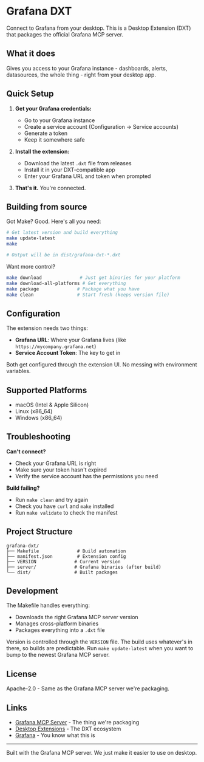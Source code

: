 # Grafana DXT

Connect to Grafana from your desktop. This is a Desktop Extension (DXT) that packages the official Grafana MCP server.

## What it does

Gives you access to your Grafana instance - dashboards, alerts, datasources, the whole thing - right from your desktop app.

## Quick Setup

1. **Get your Grafana credentials:**
   - Go to your Grafana instance
   - Create a service account (Configuration → Service accounts)
   - Generate a token
   - Keep it somewhere safe

2. **Install the extension:**
   - Download the latest `.dxt` file from releases
   - Install it in your DXT-compatible app
   - Enter your Grafana URL and token when prompted

3. **That's it.** You're connected.

## Building from source

Got Make? Good. Here's all you need:

```bash
# Get latest version and build everything
make update-latest
make

# Output will be in dist/grafana-dxt-*.dxt
```

Want more control?

```bash
make download              # Just get binaries for your platform
make download-all-platforms # Get everything
make package              # Package what you have
make clean                # Start fresh (keeps version file)
```

## Configuration

The extension needs two things:

- **Grafana URL**: Where your Grafana lives (like `https://mycompany.grafana.net`)
- **Service Account Token**: The key to get in

Both get configured through the extension UI. No messing with environment variables.

## Supported Platforms

- macOS (Intel & Apple Silicon)
- Linux (x86_64)
- Windows (x86_64)

## Troubleshooting

**Can't connect?**
- Check your Grafana URL is right
- Make sure your token hasn't expired
- Verify the service account has the permissions you need

**Build failing?**
- Run `make clean` and try again
- Check you have `curl` and `make` installed
- Run `make validate` to check the manifest

## Project Structure

```
grafana-dxt/
├── Makefile              # Build automation
├── manifest.json         # Extension config
├── VERSION              # Current version
├── server/              # Grafana binaries (after build)
└── dist/                # Built packages
```

## Development

The Makefile handles everything:
- Downloads the right Grafana MCP server version
- Manages cross-platform binaries
- Packages everything into a `.dxt` file

Version is controlled through the `VERSION` file. The build uses whatever's in there, so builds are predictable. Run `make update-latest` when you want to bump to the newest Grafana MCP server.

## License

Apache-2.0 - Same as the Grafana MCP server we're packaging.

## Links

- [Grafana MCP Server](https://github.com/grafana/mcp-grafana) - The thing we're packaging
- [Desktop Extensions](https://www.desktopextensions.com) - The DXT ecosystem
- [Grafana](https://grafana.com) - You know what this is

---

Built with the Grafana MCP server. We just make it easier to use on desktop.
